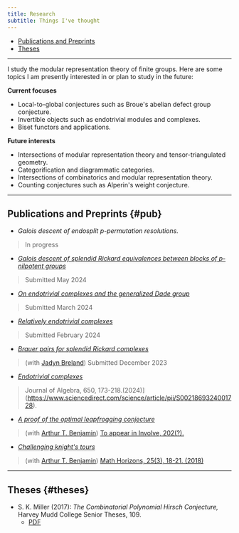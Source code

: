 ```yaml
---
title: Research
subtitle: Things I've thought
---
```


- [Publications and Preprints](#pub)
- [Theses](#theses)

---

I study the modular representation theory of finite groups. Here are some topics I am presently interested in or plan to study in the future:

**Current focuses**
- Local-to-global conjectures such as Broue's abelian defect group conjecture.
- Invertible objects such as endotrivial modules and complexes.
- Biset functors and applications.

**Future interests**
- Intersections of modular representation theory and tensor-triangulated geometry.
- Categorification and diagrammatic categories.
- Intersections of combinatorics and modular representation theory.
- Counting conjectures such as Alperin's weight conjecture.

---

## Publications and Preprints {#pub}

- *Galois descent of endosplit $p$-permutation resolutions.*
> In progress
- [*Galois descent of splendid Rickard equivalences between blocks of* $p$*-nilpotent groups*](https://arxiv.org/abs/2405.16061)
> Submitted May 2024
- [*On endotrivial complexes and the generalized Dade group*](https://arxiv.org/abs/2403.04088)
> Submitted March 2024
- [*Relatively endotrivial complexes*](https://arxiv.org/abs/2402.08042)
> Submitted February 2024
- [*Brauer pairs for splendid Rickard complexes*](https://arxiv.org/abs/2312.10258)
> (with [Jadyn Breland](https://people.ucsc.edu/~jbreland/index.html))
> Submitted December 2023
- [*Endotrivial complexes*](https://arxiv.org/abs/2309.12138)
> Journal of Algebra, 650, 173-218.(2024)](https://www.sciencedirect.com/science/article/pii/S0021869324001728).
- [*A proof of the optimal leapfrogging conjecture*](https://arxiv.org/abs/2110.08319)
> (with [Arthur T. Benjamin](https://www.arthurbenjamin.info/))
> [To appear in Involve, 202(?).](https://msp.org/soon/coming.php?jpath=involve)
- [*Challenging knight's tours*](https://math.hmc.edu/benjamin/wp-content/uploads/sites/5/2019/06/Challenging-Knight%E2%80%99s-Tours.pdf)
> (with [Arthur T. Benjamin](https://www.arthurbenjamin.info/))
> [Math Horizons, 25(3), 18-21. (2018)](https://www.tandfonline.com/doi/full/10.1080/10724117.2018.1424460)


---

## Theses {#theses}

- S. K. Miller (2017): *The Combinatorial Polynomial Hirsch Conjecture,* Harvey Mudd College Senior Theses, 109.
  - [PDF](https://scholarship.claremont.edu/cgi/viewcontent.cgi?article=1096&context=hmc_theses)



